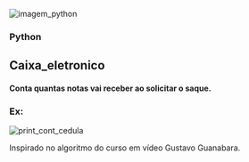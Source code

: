 ﻿![imagem_python](https://github.com/LucieneRodrigues/Cifra_de_Cesar2/assets/105310968/86c351a0-e133-4f8d-bf73-f40caf99598b)
### Python

## Caixa_eletronico
#### Conta quantas notas vai receber ao solicitar o saque.

### Ex:

![print_cont_cedula](https://github.com/LucieneRodrigues/Caixa_eletronico/assets/105310968/41d94273-2082-49f6-b13f-1a83e2f2cc06)



Inspirado no algoritmo do curso em vídeo Gustavo Guanabara.
